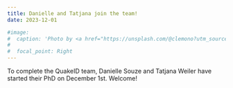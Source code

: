 ```yaml
---
title: Danielle and Tatjana join the team!
date: 2023-12-01

#image:
#  caption: 'Photo by <a href="https://unsplash.com/@clemono?utm_source=unsplash&utm_medium=referral&utm_content=creditCopyText">Clem Onojeghuo</a> on <a href="https://unsplash.com/s/photos/vacancy?utm_source=unsplash&utm_medium=referral&utm_content=creditCopyText">Unsplash</a>'
#  
#  focal_point: Right
---
```


To complete the QuakeID team, Danielle Souze and Tatjana Weiler have started their PhD on December 1st. Welcome!